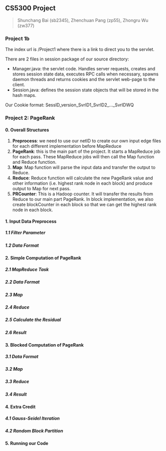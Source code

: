 ## CS5300 Project
> Shunchang Bai (sb2345), Zhenchuan Pang (zp55), Zhongru Wu (zw377)

### Project 1b
The index url is /Project1 where there is a link to direct you to the servlet.

There are 2 files in session package of our source directory:
- Manager.java: the servlet code. Handles server requests, creates and stores session state data, 
executes RPC calls when necessary, spawns daemon threads and returns cookies and the servlet web-page 
to the client.
- Session.java: defines the session state objects that will be stored in the hash maps.

Our Cookie format: SessID_version_SvrID1_SvrID2_..._SvrIDWQ

### Project 2: PageRank

#### 0. Overall Structures

1. **Preprocess**: we need to use our netID to create our own input edge files for each different implementation before MapReduce
2. **PageRank**: this is the main part of the project. It starts a MapReduce job for each pass. These MapReduce jobs will then call the Map function and Reduce function.
3. **Map**: Map function will parse the input data and transfer the output to Reduce.
4. **Reduce**: Reduce function will calculate the new PageRank value and other information (i.e. highest rank node in each block) and produce output to Map for next pass.
5. **PRCounter**: This is a Hadoop counter. It will transfer the results from Reduce to our main part PageRank. In block implementation, we also create blockCounter in each block so that we can get the highest rank node in each block.

#### 1. Input Data Preprocess

##### 1.1 Filter Parameter

##### 1.2 Data Format 

####  2. Simple Computation of PageRank

##### 2.1 MapReduce Task

##### 2.2 Data Format

##### 2.3 Map

##### 2.4 Reduce

##### 2.5 Calculate the Residual

##### 2.6 Result

#### 3. Blocked Computation of PageRank

##### 3.1 Data Format

##### 3.2 Map

##### 3.3 Reduce

##### 3.4 Result

#### 4. Extra Credit

##### 4.1 Gauss-Seidel Iteration

##### 4.2 Random Block Partition

#### 5. Running our Code

